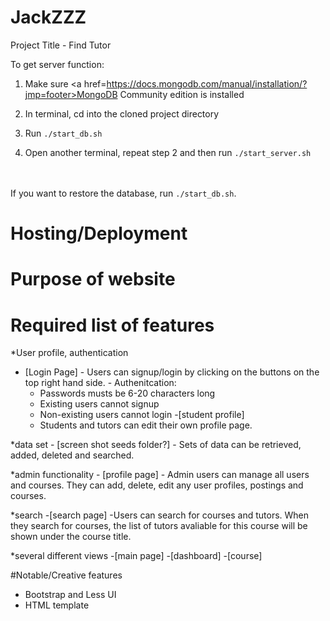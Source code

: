 # JackZZZ
Project Title - Find Tutor

To get server function:

1. Make sure <a href=https://docs.mongodb.com/manual/installation/?jmp=footer>MongoDB Community edition</a> is installed

2. In terminal, cd into the cloned project directory

3. Run `./start_db.sh`

4. Open another terminal, repeat step 2 and then run `./start_server.sh`

<br><br>
If you want to restore the database, run `./start_db.sh`.

# Hosting/Deployment
# Purpose of website
# Required list of features

  *User profile, authentication
   - [Login Page]
    - Users can signup/login by clicking on the buttons on the top right hand side.
    - Authenitcation:
      - Passwords musts be 6-20 characters long
      - Existing users cannot signup 
      - Non-existing users cannot login
    -[student profile]
      - Students and tutors can edit their own profile page.
    
  *data set
    - [screen shot seeds folder?]
    - Sets of data can be retrieved, added, deleted and searched.
    
  *admin functionality
    - [profile page]
      - Admin users can manage all users and courses. They can add, delete, edit any user profiles, postings and courses.
    
  *search 
    -[search page]
      -Users can search for courses and tutors. When they search for courses, the list of tutors avaliable for this course
      will be shown under the course title.
      
  *several different views
    -[main page]
    -[dashboard]
    -[course]

#Notable/Creative features
  - Bootstrap and Less UI
  - HTML template
